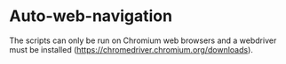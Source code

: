 # Auto-web-navigation
The scripts can only be run on Chromium web browsers and a webdriver must be installed (https://chromedriver.chromium.org/downloads).
